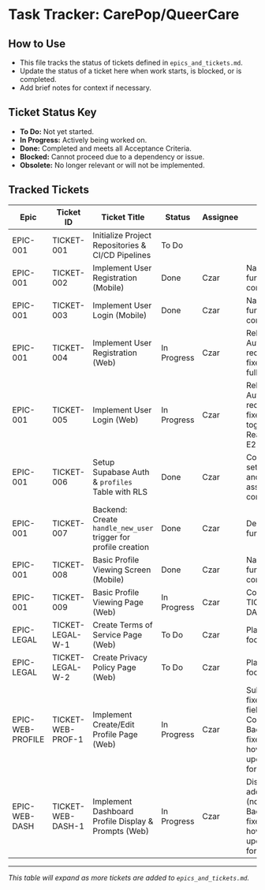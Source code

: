 # Task Tracker: CarePop/QueerCare

## How to Use

*   This file tracks the status of tickets defined in `epics_and_tickets.md`.
*   Update the status of a ticket here when work starts, is blocked, or is completed.
*   Add brief notes for context if necessary.

## Ticket Status Key

*   **To Do:** Not yet started.
*   **In Progress:** Actively being worked on.
*   **Done:** Completed and meets all Acceptance Criteria.
*   **Blocked:** Cannot proceed due to a dependency or issue.
*   **Obsolete:** No longer relevant or will not be implemented.

## Tracked Tickets

| Epic        | Ticket ID        | Ticket Title                                                | Status      | Assignee | Notes                                                                 |
|-------------|------------------|-------------------------------------------------------------|-------------|----------|-----------------------------------------------------------------------|
| EPIC-001    | TICKET-001       | Initialize Project Repositories & CI/CD Pipelines         | To Do       |          |                                                                       |
| EPIC-001    | TICKET-002       | Implement User Registration (Mobile)                      | Done        | Czar     | Native app functionality complete                                     |
| EPIC-001    | TICKET-003       | Implement User Login (Mobile)                             | Done        | Czar     | Native app functionality complete                                     |
| EPIC-001    | TICKET-004       | Implement User Registration (Web)                       | In Progress | Czar     | Relies on AuthContext.tsx; redirect loop fixed. Ready for full E2E testing.        |
| EPIC-001    | TICKET-005       | Implement User Login (Web)                              | In Progress | Czar     | Relies on AuthContext.tsx; redirect loop fixed, password toggle added. Ready for full E2E testing. |
| EPIC-001    | TICKET-006       | Setup Supabase Auth & `profiles` Table with RLS           | Done        | Czar     | Core Supabase setup for auth and profiles assumed complete            |
| EPIC-001    | TICKET-007       | Backend: Create `handle_new_user` trigger for profile creation | Done        | Czar     | Deployed and functional                                               |
| EPIC-001    | TICKET-008       | Basic Profile Viewing Screen (Mobile)                     | Done        | Czar     | Native app functionality complete                                     |
| EPIC-001    | TICKET-009       | Basic Profile Viewing Page (Web)                          | In Progress | Czar     | Covered by TICKET-WEB-DASH-1                                          |
| EPIC-LEGAL  | TICKET-LEGAL-W-1 | Create Terms of Service Page (Web)                    | To Do       | Czar     | Placeholder, focus shifted                                            |
| EPIC-LEGAL  | TICKET-LEGAL-W-2 | Create Privacy Policy Page (Web)                      | To Do       | Czar     | Placeholder, focus shifted                                            |
| EPIC-WEB-PROFILE | TICKET-WEB-PROF-1 | Implement Create/Edit Profile Page (Web)                | In Progress | Czar     | Submit button fixed. Address fields now use Combobox. Backend PATCH fixed. Theme hover color updated. Ready for E2E testing. |
| EPIC-WEB-DASH    | TICKET-WEB-DASH-1 | Implement Dashboard Profile Display & Prompts (Web)     | In Progress | Czar     | Displays full address names (not codes). Backend PATCH fixed. Theme hover color updated. Ready for E2E testing. |

---

*This table will expand as more tickets are added to `epics_and_tickets.md`.*